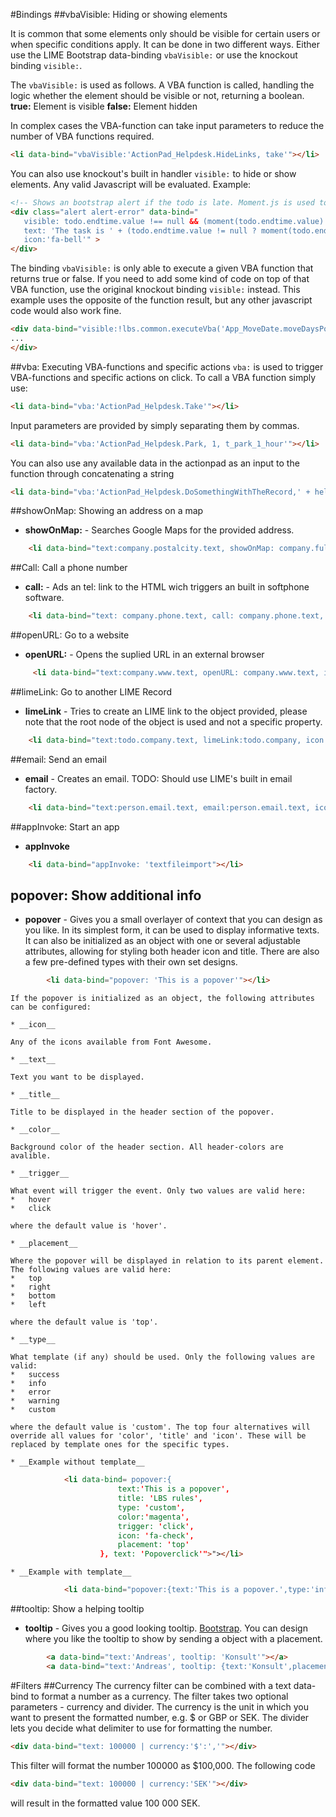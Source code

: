 #Bindings
##vbaVisible: Hiding or showing elements

It is common that some elements only should be visible for certain users or when specific conditions apply. It can be done in two different ways. Either use the LIME Bootstrap data-binding `vbaVisible:` or use the knockout binding `visible:`.

The `vbaVisible:` is used as follows. A VBA function is called, handling the logic whether the element should be visible or not, returning a boolean.
__true:__ Element is visible
__false:__ Element hidden

In complex cases the VBA-function can take input parameters to reduce the number of VBA functions required.

```html
<li data-bind="vbaVisible:'ActionPad_Helpdesk.HideLinks, take'"></li>
```

You can also use knockout's built in handler `visible:` to hide or show elements. Any valid Javascript will be evaluated. Example:

```html
<!-- Shows an bootstrap alert if the todo is late. Moment.js is used to parse and handle dates.-->
<div class="alert alert-error" data-bind="
   visible: todo.endtime.value !== null && (moment(todo.endtime.value) < moment() && todo.done.value != 1),
   text: 'The task is ' + (todo.endtime.value != null ? moment(todo.endtime.value).fromNow(true) : '' )+ ' late!',
   icon:'fa-bell'" >
</div>
```

The binding `vbaVisible:` is only able to execute a given VBA function that returns true or false. If you need to add some kind of code on top of that VBA function, use the original knockout binding `visible:` instead. This example uses the opposite of the function result, but any other javascript code would also work fine.

```html
<div data-bind="visible:!lbs.common.executeVba('App_MoveDate.moveDaysPossible')">
...
</div>
```

##vba: Executing VBA-functions and specific actions
`vba:` is used to trigger VBA-functions and specific actions on click. To call a VBA function simply use:

```html
<li data-bind="vba:'ActionPad_Helpdesk.Take'"></li>
```

Input parameters are provided by simply separating them by commas.

```html
<li data-bind="vba:'ActionPad_Helpdesk.Park, 1, t_park_1_hour'"></li>
```

 You can also use any available data in the actionpad as an input to the function through concatenating a string

```html
<li data-bind="vba:'ActionPad_Helpdesk.DoSomethingWithTheRecord,' + helpdesk.idhelpdesk.value"></li>
 ```


##showOnMap: Showing an address on a map

*   __showOnMap:__ - Searches Google Maps for the provided address.

```html
    <li data-bind="text:company.postalcity.text, showOnMap: company.fullpostaladdress.text, icon: 'fa-map-marker'"></li>
```

##Call: Call a phone number
*   __call:__ - Ads an tel: link to the HTML wich triggers an built in softphone software.

```html
    <li data-bind="text: company.phone.text, call: company.phone.text, icon: 'fa-phone'"></li>
```

##openURL: Go to a website
*   __openURL:__ - Opens the suplied URL in an external browser

```html
     <li data-bind="text:company.www.text, openURL: company.www.text, icon: 'fa-globe'"></li>
```

##limeLink: Go to another LIME Record
*   __limeLink__ - Tries to create an LIME link to the object provided, please note that the root node of the object is used and not a specific property.

```html
    <li data-bind="text:todo.company.text, limeLink:todo.company, icon:'fa-flag'"></li>
```

##email: Send an email
*   __email__ - Creates an email. TODO: Should use LIME's built in email factory.

```html
    <li data-bind="text:person.email.text, email:person.email.text, icon:'fa-envelope'"></li>
```

##appInvoke: Start an app
* __appInvoke__

```html
    <li data-bind="appInvoke: 'textfileimport"></li>
```

## popover: Show additional info
* __popover__ - Gives you a small overlayer of context that you can design as you like. In its simplest form, it can be used to display informative texts. It can also be initialized as an object with one or several adjustable attributes, allowing for styling both header icon and title. There are also a few pre-defined types with their own set designs.

```html
        <li data-bind="popover: 'This is a popover'"></li>
```
    If the popover is initialized as an object, the following attributes can be configured:

    * __icon__

    Any of the icons available from Font Awesome.

    * __text__

    Text you want to be displayed.

    * __title__

    Title to be displayed in the header section of the popover.

    * __color__

    Background color of the header section. All header-colors are avalible.

    * __trigger__

    What event will trigger the event. Only two values are valid here:
    *   hover
    *   click

    where the default value is 'hover'.

    * __placement__

    Where the popover will be displayed in relation to its parent element. The following values are valid here:
    *   top
    *   right
    *   bottom
    *   left

    where the default value is 'top'.

    * __type__

    What template (if any) should be used. Only the following values are valid:
    *   success
    *   info
    *   error
    *   warning
    *   custom

    where the default value is 'custom'. The top four alternatives will override all values for 'color', 'title' and 'icon'. These will be replaced by template ones for the specific types.

    * __Example without template__

```html
            <li data-bind= popover:{
                        text:'This is a popover',
                        title: 'LBS rules',
                        type: 'custom',
                        color:'magenta',
                        trigger: 'click',
                        icon: 'fa-check',
                        placement: 'top'
                    }, text: 'Popoverclick'">"></li>
```
    * __Example with template__

```html
            <li data-bind="popover:{text:'This is a popover.',type:'info'}"></li>
```


##tooltip: Show a helping tooltip
* __tooltip__ - Gives you a good looking tooltip. [Bootstrap](http://getbootstrap.com/javascript/#tooltips). You can design where you like the tooltip to show by sending a object with a placement.

```html
        <a data-bind="text:'Andreas', tooltip: 'Konsult'"></a>
        <a data-bind="text:'Andreas', tooltip: {text:'Konsult',placement:'right'}"></a>
```


#Filters
##Currency
The currency filter can be combined with a text data-bind to format a number as a currency. The filter takes two optional parameters - currency and divider. The currency is the unit in which you want to present the formatted number, e.g. $ or GBP or SEK. The divider lets you decide what delimiter to use for formatting the number.

```html
<div data-bind="text: 100000 | currency:'$':','"></div>
```

This filter will format the number 100000 as $100,000. The following code

```html
<div data-bind="text: 100000 | currency:'SEK'"></div>
```

will result in the formatted value 100 000 SEK.
